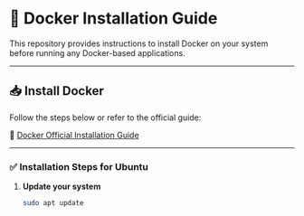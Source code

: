 # 🐳 Docker Installation Guide

This repository provides instructions to install Docker on your system before running any Docker-based applications.

---

## 📥 Install Docker

Follow the steps below or refer to the official guide:

🔗 [Docker Official Installation Guide](https://docs.docker.com/get-docker/)

---

### ✅ Installation Steps for Ubuntu

1. **Update your system**
   ```bash
   sudo apt update
